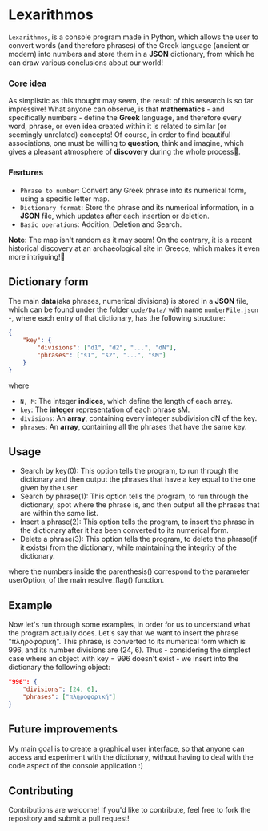 # Lexarithmos

`Lexarithmos`, is a console program made in Python, which allows the user to convert words (and therefore phrases) of the Greek language (ancient or modern) into numbers and store them in a **JSON** dictionary, from which he can draw various conclusions about our world!

### Core idea

As simplistic as this thought may seem, the result of this research is so far impressive! What anyone can observe, is that **mathematics** - and specifically numbers - define the **Greek** language, and therefore every word, phrase, or even idea created within it is related to similar (or seemingly unrelated) concepts! Of course, in order to find beautiful associations, one must be willing to **question**, think and imagine, which gives a pleasant atmosphere of **discovery** during the whole process🙂.

### Features

 * `Phrase to number`: Convert any Greek phrase into its numerical form, using a specific letter map.
 * `Dictionary format`: Store the phrase and its numerical information, in a **JSON** file, which updates after each insertion or deletion.
 * `Basic operations`: Addition, Deletion and Search.

**Note**: The map isn't random as it may seem! On the contrary, it is a recent historical discovery at an archaeological site in Greece, which makes it even more intriguing!💭

## Dictionary form

The main **data**(aka phrases, numerical divisions) is stored in a **JSON** file, which can be found under the folder `code/Data/` with name `numberFile.json` -, where each entry of that dictionary, has the following structure:

```json
{
    "key": {
        "divisions": ["d1", "d2", "...", "dN"],
        "phrases": ["s1", "s2", "...", "sM"]
    }
}
```

where

 * `N, M`: The integer **indices**, which define the length of each array.
 * `key`: The **integer** representation of each phrase sM.
 * `divisions`: An **array**, containing every integer subdivision dN of the key.
 * `phrases`: An **array**, containing all the phrases that have the same key.

## Usage

 * Search by key(0): This option tells the program, to run through the dictionary and then output the phrases that have a key equal to the one given by the user.
 * Search by phrase(1): This option tells the program, to run through the dictionary, spot where the phrase is, and then output all the phrases that are within the same list.
 * Insert a phrase(2): This option tells the program, to insert the phrase in the dictionary after it has been converted to its numerical form.
 * Delete a phrase(3): This option tells the program, to delete the phrase(if it exists) from the dictionary, while maintaining the integrity of the dictionary.

where the numbers inside the parenthesis() correspond to the parameter userOption, of the main resolve_flag() function.

## Example

Now let's run through some examples, in order for us to understand what the program actually does. Let's say that we want to insert the phrase "πληροφορική". This phrase, is converted to its numerical form which is 996, and its number divisions are (24, 6). Thus - considering the simplest case where an object with key = 996 doesn't exist - we insert into the dictionary the following object:

```json
"996": {
    "divisions": [24, 6],
    "phrases": ["πληροφορική"]
}
```

## Future improvements

My main goal is to create a graphical user interface, so that anyone can access and experiment with the dictionary, without having to deal with the code aspect of the console application :)

## Contributing

Contributions are welcome! If you'd like to contribute, feel free to fork the repository and submit a pull request!

